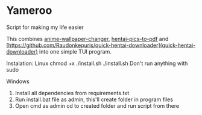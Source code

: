 # Yameroo
Script for making my life easier

This combines [anime-wallpaper-changer](https://github.com/Raudonkepuris/anime-wallpaper-changer), [hentai-pics-to-pdf](https://github.com/Raudonkepuris/hentai-pics-to-pdf) and [https://github.com/Raudonkepuris/quick-hentai-downloader](quick-hentai-downloader) into one simple TUI program.

Instalation:
Linux
chmod +x ./install.sh
./install.sh
Don't run anything with sudo

Windows
1. Install all dependencies from requirements.txt
2. Run install.bat file as admin, this'll create folder in program files 
3. Open cmd as admin cd to created folder and run script from there

